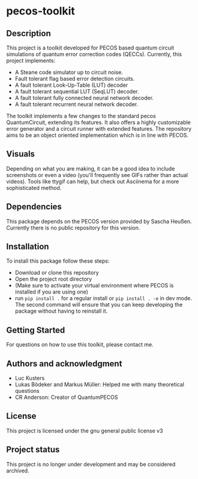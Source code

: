 # pecos-toolkit



## Description
This project is a toolkit developed for PECOS based quantum circuit simulations of quantum error correction codes (QECCs). Currently, this project implements:

+ A Steane code simulator up to circuit noise.
+ Fault tolerant flag based error detection circuits.
+ A fault tolerant Look-Up-Table (LUT) decoder
+ A fault tolerant sequential LUT (SeqLUT) decoder.
+ A fault tolerant fully connected neural network decoder.
+ A fault tolerant recurrent neural network decoder.

The toolkit implements a few changes to the standard pecos QuantumCircuit,
extending its features. It also offers a highly customizable error generator
and a circuit runner with extended features. The repository aims to be an
object oriented implementation which is in line with PECOS.

## Visuals
Depending on what you are making, it can be a good idea to include screenshots
or even a video (you'll frequently see GIFs rather than actual videos). Tools
like ttygif can help, but check out Asciinema for a more sophisticated method.

## Dependencies
This package depends on the PECOS version provided by Sascha Heußen. Currently
there is no public repository for this version.

## Installation
To install this package follow these steps:

+ Download or clone this repository
+ Open the project root directory
+ (Make sure to activate your virtual environment where PECOS is installed if
  you are using one)
+ run `pip install .` for a regular install or `pip install . -e` in dev mode.
  The second command will ensure that you can keep developing the package
  without having to reinstall it.

## Getting Started
For questions on how to use this toolkit, please contact me.

## Authors and acknowledgment
+ Luc Kusters
+ Lukas Bödeker and Markus Müller: Helped me with many theoretical questions
+ CR Anderson: Creator of QuantumPECOS

## License
This project is licensed under the gnu general public license v3

## Project status
This project is no longer under development and may be considered archived.
